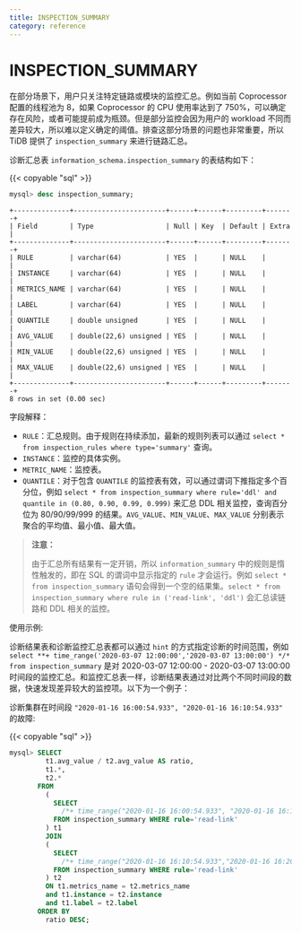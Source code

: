 ```yaml
---
title: INSPECTION_SUMMARY
category: reference
---
```


# INSPECTION_SUMMARY

在部分场景下，用户只关注特定链路或模块的监控汇总。例如当前 Coprocessor 配置的线程池为 8，如果 Coprocessor 的 CPU 使用率达到了 750%，可以确定存在风险，或者可能提前成为瓶颈。但是部分监控会因为用户的 workload 不同而差异较大，所以难以定义确定的阈值。排查这部分场景的问题也非常重要，所以TiDB 提供了 `inspection_summary` 来进行链路汇总。

诊断汇总表 `information_schema.inspection_summary` 的表结构如下：

{{< copyable "sql" >}}

```sql
mysql> desc inspection_summary;
```

```
+--------------+-----------------------+------+------+---------+-------+
| Field        | Type                  | Null | Key  | Default | Extra |
+--------------+-----------------------+------+------+---------+-------+
| RULE         | varchar(64)           | YES  |      | NULL    |       |
| INSTANCE     | varchar(64)           | YES  |      | NULL    |       |
| METRICS_NAME | varchar(64)           | YES  |      | NULL    |       |
| LABEL        | varchar(64)           | YES  |      | NULL    |       |
| QUANTILE     | double unsigned       | YES  |      | NULL    |       |
| AVG_VALUE    | double(22,6) unsigned | YES  |      | NULL    |       |
| MIN_VALUE    | double(22,6) unsigned | YES  |      | NULL    |       |
| MAX_VALUE    | double(22,6) unsigned | YES  |      | NULL    |       |
+--------------+-----------------------+------+------+---------+-------+
8 rows in set (0.00 sec)
```

字段解释：

* `RULE`：汇总规则。由于规则在持续添加，最新的规则列表可以通过 `select * from inspection_rules where type='summary'` 查询。
* `INSTANCE`：监控的具体实例。
* `METRIC_NAME`：监控表。
* `QUANTILE`：对于包含 `QUANTILE` 的监控表有效，可以通过谓词下推指定多个百分位，例如 `select * from inspection_summary where rule='ddl' and quantile in (0.80, 0.90, 0.99, 0.999)` 来汇总 DDL 相关监控，查询百分位为 80/90/99/999 的结果。`AVG_VALUE`、`MIN_VALUE`、`MAX_VALUE` 分别表示聚合的平均值、最小值、最大值。

> **注意：**
>
> 由于汇总所有结果有一定开销，所以 `information_summary` 中的规则是惰性触发的，即在 SQL 的谓词中显示指定的 `rule` 才会运行。例如 `select * from inspection_summary` 语句会得到一个空的结果集。`select * from inspection_summary where rule in ('read-link', 'ddl')` 会汇总读链路和 DDL 相关的监控。

使用示例:

诊断结果表和诊断监控汇总表都可以通过 `hint` 的方式指定诊断的时间范围，例如 `select **+ time_range('2020-03-07 12:00:00','2020-03-07 13:00:00') */* from inspection_summary` 是对 2020-03-07 12:00:00 - 2020-03-07 13:00:00 时间段的监控汇总。和监控汇总表一样，诊断结果表通过对比两个不同时间段的数据，快速发现差异较大的监控项。以下为一个例子：

诊断集群在时间段 `"2020-01-16 16:00:54.933", "2020-01-16 16:10:54.933"` 的故障:

{{< copyable "sql" >}}

```sql
mysql> SELECT
         t1.avg_value / t2.avg_value AS ratio,
         t1.*,
         t2.*
       FROM
         (
           SELECT
             /*+ time_range("2020-01-16 16:00:54.933", "2020-01-16 16:10:54.933")*/ *
           FROM inspection_summary WHERE rule='read-link'
         ) t1
         JOIN
         (
           SELECT
             /*+ time_range("2020-01-16 16:10:54.933","2020-01-16 16:20:54.933")*/ *
           FROM inspection_summary WHERE rule='read-link'
         ) t2
         ON t1.metrics_name = t2.metrics_name
         and t1.instance = t2.instance
         and t1.label = t2.label
       ORDER BY
         ratio DESC;
```
